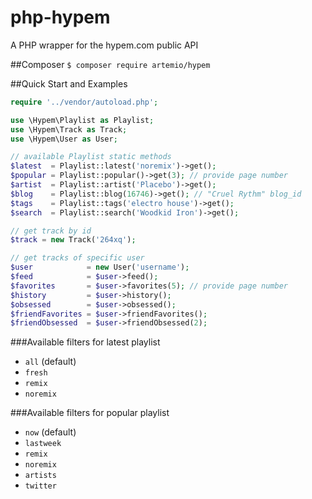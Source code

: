 php-hypem
=========

A PHP wrapper for the hypem.com public API

##Composer
`$ composer require artemio/hypem`

##Quick Start and Examples
```php
require '../vendor/autoload.php';

use \Hypem\Playlist as Playlist;
use \Hypem\Track as Track;
use \Hypem\User as User;

// available Playlist static methods
$latest  = Playlist::latest('noremix')->get();
$popular = Playlist::popular()->get(3); // provide page number
$artist  = Playlist::artist('Placebo')->get();
$blog    = Playlist::blog(16746)->get(); // "Cruel Rythm" blog_id
$tags    = Playlist::tags('electro house')->get();
$search  = Playlist::search('Woodkid Iron')->get();

// get track by id
$track = new Track('264xq');

// get tracks of specific user
$user            = new User('username');
$feed            = $user->feed();
$favorites       = $user->favorites(5); // provide page number
$history         = $user->history();
$obsessed        = $user->obsessed();
$friendFavorites = $user->friendFavorites();
$friendObsessed  = $user->friendObsessed(2);
```

###Available filters for latest playlist
* `all` (default)
* `fresh`
* `remix`
* `noremix`

###Available filters for popular playlist
* `now` (default)
* `lastweek`
* `remix`
* `noremix`
* `artists`
* `twitter`
